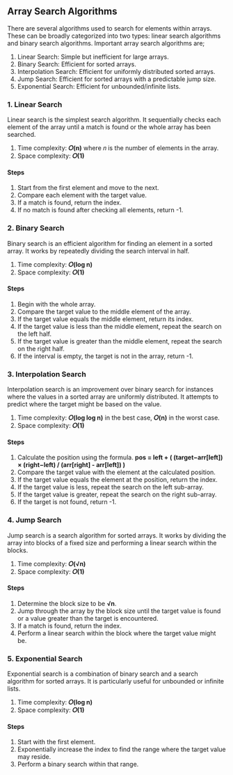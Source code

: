 ## Array Search Algorithms
There are several algorithms used to search for elements within arrays. These can be broadly categorized into two types: linear search algorithms and binary search algorithms. Important array search algorithms are;
1. Linear Search: Simple but inefficient for large arrays.
2. Binary Search: Efficient for sorted arrays.
3. Interpolation Search: Efficient for uniformly distributed sorted arrays.
4. Jump Search: Efficient for sorted arrays with a predictable jump size.
5. Exponential Search: Efficient for unbounded/infinite lists.


### 1. Linear Search
Linear search is the simplest search algorithm. It sequentially checks each element of the array until a match is found or the whole array has been searched.

1. Time complexity: <b>𝑂(n)</b> where 𝑛 is the number of elements in the array.
2. Space complexity: <b>𝑂(1)</b></br>

#### Steps
1. Start from the first element and move to the next.
2. Compare each element with the target value.
3. If a match is found, return the index.
4. If no match is found after checking all elements, return -1.


### 2. Binary Search
Binary search is an efficient algorithm for finding an element in a sorted array. It works by repeatedly dividing the search interval in half.

1. Time complexity: <b>𝑂(log n)</b>
2. Space complexity: <b>𝑂(1)</b></br>

#### Steps
1. Begin with the whole array.
2. Compare the target value to the middle element of the array.
3. If the target value equals the middle element, return its index.
4. If the target value is less than the middle element, repeat the search on the left half.
5. If the target value is greater than the middle element, repeat the search on the right half.
6. If the interval is empty, the target is not in the array, return -1.


### 3. Interpolation Search
Interpolation search is an improvement over binary search for instances where the values in a sorted array are uniformly distributed. It attempts to predict where the target might be based on the value.

1. Time complexity: <b>𝑂(log log n)</b> in the best case, <b>𝑂(n)</b> in the worst case.
2. Space complexity: <b>𝑂(1)</b></br>

#### Steps
1. Calculate the position using the formula. <b>pos = left + (   (target−arr[left]) × (right−left)    /    (arr[right] - arr[left])   )</b>
2. Compare the target value with the element at the calculated position.
3. If the target value equals the element at the position, return the index.
4. If the target value is less, repeat the search on the left sub-array.
5. If the target value is greater, repeat the search on the right sub-array.
6. If the target is not found, return -1.


### 4. Jump Search
Jump search is a search algorithm for sorted arrays. It works by dividing the array into blocks of a fixed size and performing a linear search within the blocks.

1. Time complexity: <b>𝑂(√n)</b>
2. Space complexity: <b>𝑂(1)</b></br>

#### Steps
1. Determine the block size to be <b>√n</b>.
2. Jump through the array by the block size until the target value is found or a value greater than the target is encountered.
3. If a match is found, return the index.
4. Perform a linear search within the block where the target value might be.


### 5. Exponential Search
Exponential search is a combination of binary search and a search algorithm for sorted arrays. It is particularly useful for unbounded or infinite lists.

1. Time complexity: <b>𝑂(log n)</b>
2. Space complexity: <b>𝑂(1)</b></br>

#### Steps
1. Start with the first element.
2. Exponentially increase the index to find the range where the target value may reside.
3. Perform a binary search within that range.
